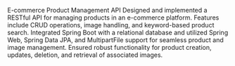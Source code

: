 E-commerce Product Management API
Designed and implemented a RESTful API for managing products in an e-commerce platform. Features include CRUD operations, image handling, and keyword-based product search. Integrated Spring Boot with a relational database and utilized Spring Web, Spring Data JPA, and MultipartFile support for seamless product and image management. Ensured robust functionality for product creation, updates, deletion, and retrieval of associated images.
